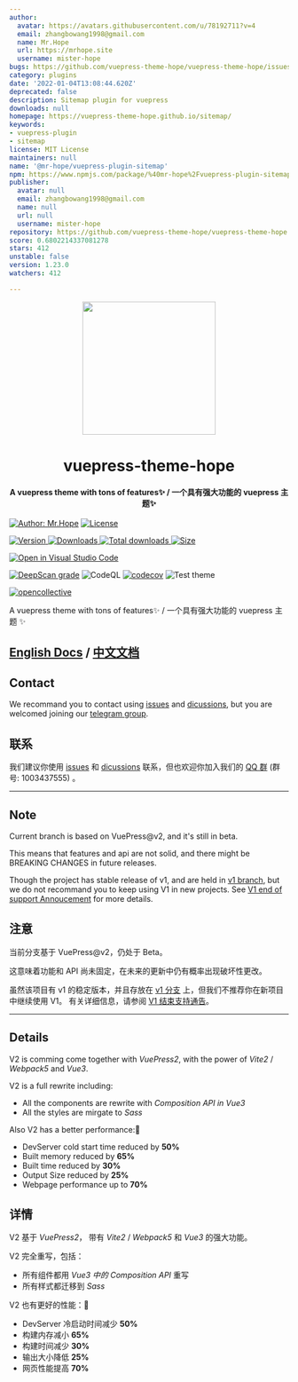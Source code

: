 ```yaml
---
author:
  avatar: https://avatars.githubusercontent.com/u/78192711?v=4
  email: zhangbowang1998@gmail.com
  name: Mr.Hope
  url: https://mrhope.site
  username: mister-hope
bugs: https://github.com/vuepress-theme-hope/vuepress-theme-hope/issues
category: plugins
date: '2022-01-04T13:08:44.620Z'
deprecated: false
description: Sitemap plugin for vuepress
downloads: null
homepage: https://vuepress-theme-hope.github.io/sitemap/
keywords:
- vuepress-plugin
- sitemap
license: MIT License
maintainers: null
name: '@mr-hope/vuepress-plugin-sitemap'
npm: https://www.npmjs.com/package/%40mr-hope%2Fvuepress-plugin-sitemap
publisher:
  avatar: null
  email: zhangbowang1998@gmail.com
  name: null
  url: null
  username: mister-hope
repository: https://github.com/vuepress-theme-hope/vuepress-theme-hope
score: 0.6802214337081278
stars: 412
unstable: false
version: 1.23.0
watchers: 412

---
```


<!-- markdownlint-disable -->
<p align="center">
  <img width="240" src="https://vuepress-theme-hope.github.io/v2/logo.svg" style="text-align: center;"/>
</p>
<h1 align="center">vuepress-theme-hope</h1>
<h4 align="center">A vuepress theme with tons of features✨ / 一个具有强大功能的 vuepress 主题✨</h4>

[![Author: Mr.Hope](https://img.shields.io/badge/作者-Mr.Hope-blue.svg?style=for-the-badge)](https://mrhope.site) [![License](https://img.shields.io/npm/l/vuepress-theme-hope.svg?style=for-the-badge)](https://github.com/vuepress-theme-hope/vuepress-theme-hope/blob/main/LICENSE)

<!-- markdownlint-restore -->

[![Version](https://img.shields.io/npm/v/vuepress-theme-hope/next.svg?style=flat-square&logo=npm) ![Downloads](https://img.shields.io/npm/dm/vuepress-theme-hope.svg?style=flat-square&logo=npm) ![Total downloads](https://img.shields.io/npm/dt/vuepress-theme-hope?style=flat-square&logo=npm) ![Size](https://img.shields.io/bundlephobia/min/vuepress-theme-hope?style=flat-square&logo=npm)](https://www.npmjs.com/package/vuepress-theme-hope)

[![Open in Visual Studio Code](https://open.vscode.dev/badges/open-in-vscode.svg)](https://open.vscode.dev/vuepress-theme-hope/vuepress-theme-hope)

[![DeepScan grade](https://deepscan.io/api/teams/9792/projects/17544/branches/405512/badge/grade.svg)](https://deepscan.io/dashboard#view=project&tid=9792&pid=17544&bid=405512)
![CodeQL](https://github.com/vuepress-theme-hope/vuepress-theme-hope/actions/workflows/codeql-analysis.yml/badge.svg)
[![codecov](https://codecov.io/gh/vuepress-theme-hope/vuepress-theme-hope/branch/main/graph/badge.svg?token=TNYMbGlxQ9)](https://codecov.io/gh/vuepress-theme-hope/vuepress-theme-hope)
![Test theme](https://github.com/vuepress-theme-hope/vuepress-theme-hope/actions/workflows/v2-test.yml/badge.svg)

[![opencollective](https://opencollective.com/vuepress-theme-hope/tiers/badge.svg)](https://opencollective.com/vuepress-theme-hope)

A vuepress theme with tons of features✨ / 一个具有强大功能的 vuepress 主题 ✨

## [English Docs](https://vuepress-theme-hope.github.io/v2/) / [中文文档](https://vuepress-theme-hope.github.io/v2/zh/)

## Contact

We recommand you to contact using [issues](https://github.com/vuepress-theme-hope/vuepress-theme-hope/issues) and [dicussions](https://github.com/vuepress-theme-hope/vuepress-theme-hope/discussions), but you are welcomed joining our [telegram group](https://t.me/vuepressthemehope).

## 联系

我们建议你使用 [issues](https://github.com/vuepress-theme-hope/vuepress-theme-hope/issues) 和 [dicussions](https://github.com/vuepress-theme-hope/vuepress-theme-hope/discussions) 联系，但也欢迎你加入我们的 [QQ 群](https://jq.qq.com/?_wv=1027&k=rATJyxGK) (群号: 1003437555)
。

---

## Note

Current branch is based on VuePress@v2, and it's still in beta.

This means that features and api are not solid, and there might be BREAKING CHANGES in future releases.

Though the project has stable release of v1, and are held in [v1 branch](https://github.com/vuepress-theme-hope/vuepress-theme-hope/tree/v1/), but we do not recommand you to keep using V1 in new projects. See [V1 end of support Annoucement](https://github.com/vuepress-theme-hope/vuepress-theme-hope/discussions/1535) for more details.

## 注意

当前分支基于 VuePress@v2，仍处于 Beta。

这意味着功能和 API 尚未固定，在未来的更新中仍有概率出现破坏性更改。

虽然该项目有 v1 的稳定版本，并且存放在 [v1 分支](https://github.com/vuepress-theme-hope/vuepress-theme-hope/tree/v1/) 上，但我们不推荐你在新项目中继续使用 V1。 有关详细信息，请参阅 [V1 结束支持通告](https://github.com/vuepress-theme-hope/vuepress-theme-hope/discussions/1535)。

---

## Details

V2 is comming come together with _VuePress2_, with the power of _Vite2_ / _Webpack5_ and _Vue3_.

V2 is a full rewrite including:

- All the components are rewrite with _Composition API in Vue3_
- All the styles are mirgate to _Sass_

Also V2 has a better performance:🚀

- DevServer cold start time reduced by **50%**
- Built memory reduced by **65%**
- Built time reduced by **30%**
- Output Size reduced by **25%**
- Webpage performance up to **70%**

## 详情

V2 基于 _VuePress2_， 带有 _Vite2_ / _Webpack5_ 和 _Vue3_ 的强大功能。

V2 完全重写，包括：

- 所有组件都用 _Vue3 中的 Composition API_ 重写
- 所有样式都迁移到 _Sass_

V2 也有更好的性能：🚀

- DevServer 冷启动时间减少 **50%**
- 构建内存减小 **65%**
- 构建时间减少 **30%**
- 输出大小降低 **25%**
- 网页性能提高 **70%**
